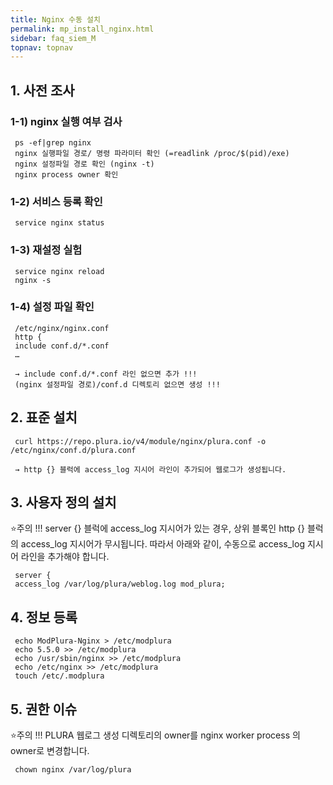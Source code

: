 ```yaml
---
title: Nginx 수동 설치
permalink: mp_install_nginx.html
sidebar: faq_siem_M
topnav: topnav
---
```


## 1. 사전 조사

### 1-1) nginx 실행 여부 검사

     ps -ef|grep nginx
     nginx 실행파일 경로/ 명령 파라미터 확인 (=readlink /proc/$(pid)/exe)
     nginx 설정파일 경로 확인 (nginx -t)
     nginx process owner 확인

### 1-2) 서비스 등록 확인

     service nginx status

### 1-3) 재설정 실험

     service nginx reload
     nginx -s

### 1-4) 설정 파일 확인

     /etc/nginx/nginx.conf
     http {
     include conf.d/*.conf
     …

     → include conf.d/*.conf 라인 없으면 추가 !!!
     (nginx 설정파일 경로)/conf.d 디렉토리 없으면 생성 !!!

 

## 2. 표준 설치

     curl https://repo.plura.io/v4/module/nginx/plura.conf -o /etc/nginx/conf.d/plura.conf

     → http {} 블럭에 access_log 지시어 라인이 추가되어 웹로그가 생성됩니다.

## 3. 사용자 정의 설치

⭐주의 !!! server {} 블럭에 access_log 지시어가 있는 경우, 상위 블록인 http {} 블럭의 access_log
지시어가 무시됩니다. 따라서 아래와 같이, 수동으로 access_log 지시어 라인을 추가해야 합니다.

     server {
     access_log /var/log/plura/weblog.log mod_plura;

## 4. 정보 등록

     echo ModPlura-Nginx > /etc/modplura
     echo 5.5.0 >> /etc/modplura
     echo /usr/sbin/nginx >> /etc/modplura
     echo /etc/nginx >> /etc/modplura
     touch /etc/.modplura

## 5. 권한 이슈
⭐주의 !!! PLURA 웹로그 생성 디렉토리의 owner를 nginx worker process 의 owner로 변경합니다.

     chown nginx /var/log/plura
